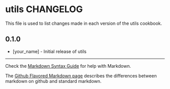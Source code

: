 utils CHANGELOG
=====================

This file is used to list changes made in each version of the utils cookbook.

0.1.0
-----
- [your_name] - Initial release of utils

- - -
Check the [Markdown Syntax Guide](http://daringfireball.net/projects/markdown/syntax) for help with Markdown.

The [Github Flavored Markdown page](http://github.github.com/github-flavored-markdown/) describes the differences between markdown on github and standard markdown.
